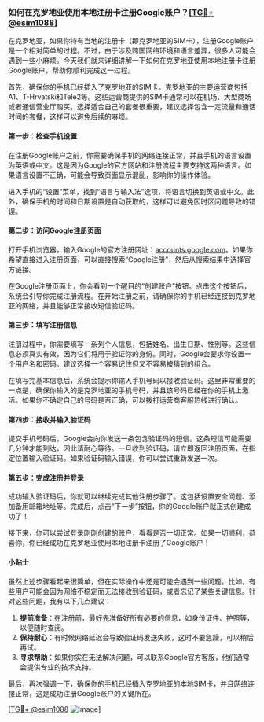 ### 如何在克罗地亚使用本地注册卡注册Google账户？[[TG💪+ @esim1088](https://t.me/s/esim1088)]

在克罗地亚，如果你持有当地的注册卡（即克罗地亚的SIM卡），注册Google账户是一个相对简单的过程。不过，由于涉及跨国网络环境和语言差异，很多人可能会遇到一些小麻烦。今天我们就来详细讲解一下如何在克罗地亚使用本地注册卡注册Google账户，帮助你顺利完成这一过程。

首先，确保你的手机已经插入了克罗地亚的SIM卡。克罗地亚的主要运营商包括A1、T-Hrvatski和Tele2等。这些运营商提供的SIM卡通常可以在机场、大型商场或者通信营业厅购买。选择适合自己的套餐很重要，建议选择包含一定流量和通话时间的套餐，这样可以避免后续的麻烦。

#### 第一步：检查手机设置

在注册Google账户之前，你需要确保手机的网络连接正常，并且手机的语言设置为英语或中文。这是因为Google的官方网站和注册流程主要支持这两种语言。如果语言设置不正确，可能会导致页面显示混乱，影响你的操作体验。

进入手机的“设置”菜单，找到“语言与输入法”选项，将语言切换到英语或中文。此外，确保手机的时间和日期设置是自动获取的，这样可以避免因时区问题导致的错误。

#### 第二步：访问Google注册页面

打开手机浏览器，输入Google的官方注册网址：[accounts.google.com](https://accounts.google.com)。如果你希望直接进入注册页面，可以直接搜索“Google注册”，然后从搜索结果中选择官方链接。

在Google注册页面上，你会看到一个醒目的“创建账户”按钮。点击这个按钮后，系统会引导你完成注册流程。在开始注册之前，请确保你的手机已经连接到克罗地亚的网络，并且能够正常接收短信验证码。

#### 第三步：填写注册信息

注册过程中，你需要填写一系列个人信息，包括姓名、出生日期、性别等。这些信息必须真实有效，因为它们将用于验证你的身份。同时，Google会要求你设置一个用户名和密码。建议选择一个容易记住但又不容易被猜到的组合。

在填写完基本信息后，系统会提示你输入手机号码以接收验证码。这里非常重要的一点是，确保你输入的是克罗地亚的手机号码，并且该号码已经在你的手机上激活。如果你不确定自己的号码是否正确，可以拨打运营商客服热线进行确认。

#### 第四步：接收并输入验证码

提交手机号码后，Google会向你发送一条包含验证码的短信。这条短信可能需要几分钟才能到达，因此请耐心等待。一旦收到验证码，请立即返回注册页面，在指定位置输入验证码。如果验证码输入错误，你可以尝试重新发送一次。

#### 第五步：完成注册并登录

成功输入验证码后，你就可以继续完成其他注册步骤了。这包括设置安全问题、添加备用邮箱地址等。完成后，点击“下一步”按钮，你的Google账户就正式创建成功了！

接下来，你可以尝试登录刚刚创建的账户，看看是否一切正常。如果一切顺利，恭喜你，你已经成功在克罗地亚使用本地注册卡注册了Google账户！

#### 小贴士

虽然上述步骤看起来很简单，但在实际操作中还是可能会遇到一些问题。比如，有些用户可能会因为网络不稳定而无法接收到验证码，或者忘记了某些关键信息。针对这些问题，我有以下几点建议：

1. **提前准备**：在注册前，最好先准备好所有必要的信息，如身份证件、护照等，以便随时查阅。
2. **保持耐心**：有时候网络延迟会导致验证码发送失败，这时不要急躁，可以稍后再试。
3. **寻求帮助**：如果你实在无法解决问题，可以联系Google官方客服，他们通常会提供专业的技术支持。

最后，再次强调一下，确保你的手机已经插入克罗地亚的本地SIM卡，并且网络连接正常，这是成功注册Google账户的关键所在。

[[TG💪+ @esim1088](https://t.me/s/esim1088) ![Image](https://i.postimg.cc/4NQfJmqS/Snipaste-2025-05-13-00-14-12.png)]